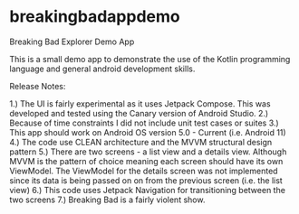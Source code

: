 # breakingbadappdemo
Breaking Bad Explorer Demo App

This is a small demo app to demonstrate the use of the Kotlin programming language and general android development skills.

Release Notes:

1.) The UI is fairly experimental as it uses Jetpack Compose. This was developed and tested using the Canary version of Android Studio.
2.) Because of time constraints I did not include unit test cases or suites
3.) This app should work on Android OS version 5.0 - Current (i.e. Android 11)
4.) The code use CLEAN architecture and the MVVM structural design pattern
5.) There are two screens - a list view and a details view. Although MVVM is the pattern of choice meaning each screen should have its own ViewModel. 
The ViewModel for the details screen was not implemented since its data is being passed on on from the previous screen (i.e. the list view)
6.) This code uses Jetpack Navigation for transitioning between the two screens
7.) Breaking Bad is a fairly violent show.
